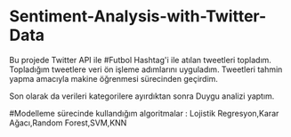 # Sentiment-Analysis-with-Twitter-Data

Bu projede Twitter API ile #Futbol Hashtag'i ile atılan tweetleri topladım. Topladığım tweetlere veri ön işleme adımlarını uyguladım. Tweetleri tahmin yapma amacıyla makine öğrenmesi sürecinden geçirdim.

Son olarak da verileri kategorilere ayırdıktan sonra Duygu analizi yaptım.

#Modelleme sürecinde kullandığım algoritmalar : Lojistik Regresyon,Karar Ağacı,Random Forest,SVM,KNN
